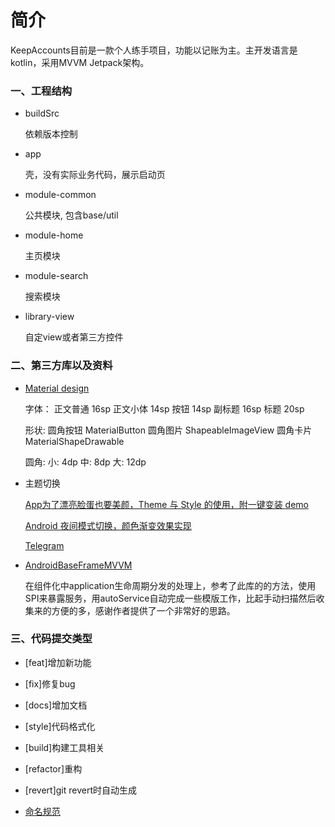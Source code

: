 # 简介
KeepAccounts目前是一款个人练手项目，功能以记账为主。主开发语言是kotlin，采用MVVM Jetpack架构。
### 一、工程结构
- buildSrc

  依赖版本控制

- app

  壳，没有实际业务代码，展示启动页

- module-common

  公共模块, 包含base/util

- module-home

  主页模块

- module-search

  搜索模块

- library-view

  自定view或者第三方控件

### 二、第三方库以及资料
- [Material design](https://material.io/design/)
  
  字体：
  正文普通 16sp
  正文小体 14sp
  按钮    14sp
  副标题   16sp
  标题    20sp 
  
  形状:
  圆角按钮 MaterialButton
  圆角图片 ShapeableImageView
  圆角卡片 MaterialShapeDrawable
  
  圆角:
  小: 4dp
  中: 8dp
  大: 12dp
  
- 主题切换

  [App为了漂亮脸蛋也要美颜，Theme 与 Style 的使用，附一键变装 demo](https://juejin.cn/post/6844904200673968141#heading-28)
  
  [Android 夜间模式切换，颜色渐变效果实现](https://blog.csdn.net/tyzlmjj/article/details/49255019)

  [Telegram](https://github.com/DrKLO/Telegram)

- [AndroidBaseFrameMVVM](https://github.com/Quyunshuo/AndroidBaseFrameMVVM)

  在组件化中application生命周期分发的处理上，参考了此库的的方法，使用SPI来暴露服务，用autoService自动完成一些模版工作，比起手动扫描然后收集来的方便的多，感谢作者提供了一个非常好的思路。
### 三、代码提交类型
- [feat]增加新功能
- [fix]修复bug
- [docs]增加文档
- [style]代码格式化
- [build]构建工具相关
- [refactor]重构
- [revert]git revert时自动生成
  
- [命名规范](https://cloud.tencent.com/developer/article/1408620)
